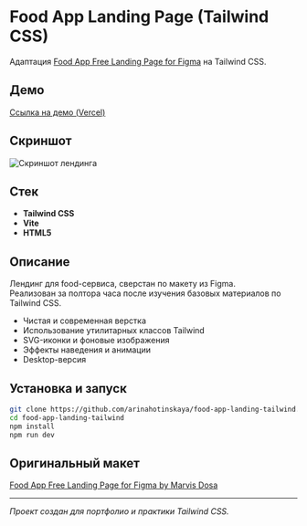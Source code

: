 # Food App Landing Page (Tailwind CSS)

Адаптация [Food App Free Landing Page for Figma](https://freebieflux.com/download-food-app-free-landing-page-for-figma-freebie-by-marvis-dosa.html) на Tailwind CSS.

## Демо

[Ссылка на демо (Vercel)](https://food-app-landing-tailwind.vercel.app)

## Скриншот

![Скриншот лендинга](./screenshot.png)

## Стек

- **Tailwind CSS**
- **Vite**
- **HTML5**

## Описание

Лендинг для food-сервиса, сверстан по макету из Figma.  
Реализован за полтора часа после изучения базовых материалов по Tailwind CSS.

- Чистая и современная верстка
- Использование утилитарных классов Tailwind
- SVG-иконки и фоновые изображения
- Эффекты наведения и анимации
- Desktop-версия

## Установка и запуск

```bash
git clone https://github.com/arinahotinskaya/food-app-landing-tailwind.git
cd food-app-landing-tailwind
npm install
npm run dev
```

## Оригинальный макет

[Food App Free Landing Page for Figma by Marvis Dosa](https://freebieflux.com/download-food-app-free-landing-page-for-figma-freebie-by-marvis-dosa.html)

---

_Проект создан для портфолио и практики Tailwind CSS._
